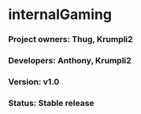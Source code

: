 # internalGaming

### Project owners: Thug, Krumpli2
### Developers: Anthony, Krumpli2
### Version: v1.0
### Status: Stable release

